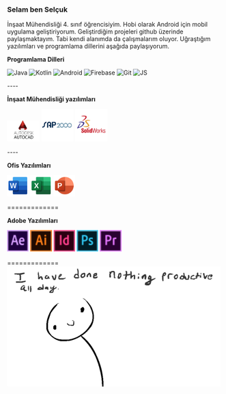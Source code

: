 ### Selam ben Selçuk
İnşaat Mühendisliği 4. sınıf öğrencisiyim. Hobi olarak Android için mobil uygulama geliştiriyorum. Geliştirdiğim projeleri github üzerinde paylaşmaktayım. Tabi kendi alanımda da çalışmalarım oluyor. Uğraştığım yazılımları ve programlama dillerini aşağıda paylaşıyorum.

**Programlama Dilleri**
<p>
<img title="Java" alt="Java" width="15%" src="https://www.vectorlogo.zone/logos/java/java-ar21.svg" />
<img title="Kotlin" alt="Kotlin" width="15%" src="https://www.vectorlogo.zone/logos/kotlinlang/kotlinlang-ar21.svg" />
<img title="Android" alt="Android" width="15%" src="https://www.vectorlogo.zone/logos/android/android-ar21.svg" />
<img title="Firebase" alt="Firebase" width="15%" src="https://www.vectorlogo.zone/logos/firebase/firebase-ar21.svg" />
<img title="Git" alt="Git" width="15%" src="https://www.vectorlogo.zone/logos/git-scm/git-scm-ar21.svg" />
<img alt="JS" title="JavaScript" width="15%" src="https://www.vectorlogo.zone/logos/javascript/javascript-ar21.svg">
</p>
----

**İnşaat Mühendisliği yazılımları**
<p>
<img width="15%" src="https://raw.githubusercontent.com/55selcukozdemir/55selcukozdemir/main/src/autocad.png" />
<img width="15%" src="https://raw.githubusercontent.com/55selcukozdemir/55selcukozdemir/main/src/sap2000-vector-logo.svg">
<img width="15%" src="https://raw.githubusercontent.com/55selcukozdemir/55selcukozdemir/main/src/solidworks.svg">
</p>
----

**Ofis Yazılımları**
<p>
<img width="10%" src="https://raw.githubusercontent.com/55selcukozdemir/55selcukozdemir/main/src/word.svg" />
<img width="10%" src="https://raw.githubusercontent.com/55selcukozdemir/55selcukozdemir/main/src/excel.svg">
<img width="10%" src="https://raw.githubusercontent.com/55selcukozdemir/55selcukozdemir/main/src/powerpoint.svg">
</p>
=============

**Adobe Yazılımları**
<p>
<img width="10%" src="https://raw.githubusercontent.com/55selcukozdemir/55selcukozdemir/main/src/aftereffects.svg" />
<img width="10%" src="https://raw.githubusercontent.com/55selcukozdemir/55selcukozdemir/main/src/illustrator.svg">
<img width="10%" src="https://raw.githubusercontent.com/55selcukozdemir/55selcukozdemir/main/src/indesign.svg">
<img width="10%" src="https://raw.githubusercontent.com/55selcukozdemir/55selcukozdemir/main/src/photoshop.svg">
<img width="10%" src="https://raw.githubusercontent.com/55selcukozdemir/55selcukozdemir/main/src/premierepro.svg">
</p>
=============

<img align="center" src="https://raw.githubusercontent.com/55selcukozdemir/55selcukozdemir/main/src/allday.gif">

